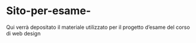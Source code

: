 # Sito-per-esame-
Qui verrà depositato il materiale utilizzato per il progetto d’esame del corso di web design
